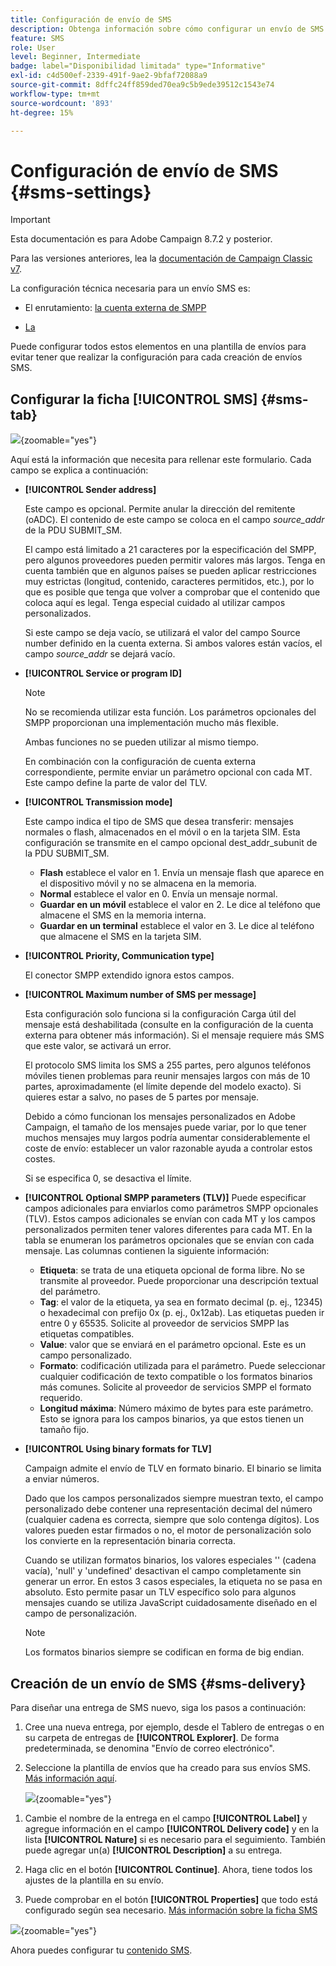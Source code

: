 ```yaml
---
title: Configuración de envío de SMS
description: Obtenga información sobre cómo configurar un envío de SMS
feature: SMS
role: User
level: Beginner, Intermediate
badge: label="Disponibilidad limitada" type="Informative"
exl-id: c4d500ef-2339-491f-9ae2-9bfaf72088a9
source-git-commit: 8dffc24ff859ded70ea9c5b9ede39512c1543e74
workflow-type: tm+mt
source-wordcount: '893'
ht-degree: 15%

---
```


# Configuración de envío de SMS {#sms-settings}

>[!IMPORTANT]
>
>Esta documentación es para Adobe Campaign 8.7.2 y posterior.
>
>Para las versiones anteriores, lea la [documentación de Campaign Classic v7](https://experienceleague.adobe.com/en/docs/campaign-classic/using/sending-messages/sending-messages-on-mobiles/sms-set-up/sms-set-up).

La configuración técnica necesaria para un envío SMS es:

* El enrutamiento: [la cuenta externa de SMPP](smpp-external-account.md#smpp-connection-settings)

* [La ](#sms-tab)

Puede configurar todos estos elementos en una plantilla de envíos para evitar tener que realizar la configuración para cada creación de envíos SMS.

## Configurar la ficha **[!UICONTROL SMS]** {#sms-tab}

![](assets/send_settings.png){zoomable="yes"}

Aquí está la información que necesita para rellenar este formulario. Cada campo se explica a continuación:

* **[!UICONTROL Sender address]**

  Este campo es opcional. Permite anular la dirección del remitente (oADC). El contenido de este campo se coloca en el campo *source_addr* de la PDU SUBMIT_SM.

  El campo está limitado a 21 caracteres por la especificación del SMPP, pero algunos proveedores pueden permitir valores más largos. Tenga en cuenta también que en algunos países se pueden aplicar restricciones muy estrictas (longitud, contenido, caracteres permitidos, etc.), por lo que es posible que tenga que volver a comprobar que el contenido que coloca aquí es legal. Tenga especial cuidado al utilizar campos personalizados.

  Si este campo se deja vacío, se utilizará el valor del campo Source number definido en la cuenta externa. Si ambos valores están vacíos, el campo *source_addr* se dejará vacío.

* **[!UICONTROL Service or program ID]**

  >[!NOTE]
  >
  >No se recomienda utilizar esta función. Los parámetros opcionales del SMPP proporcionan una implementación mucho más flexible.
  >
  >Ambas funciones no se pueden utilizar al mismo tiempo.

  En combinación con la configuración de cuenta externa correspondiente, permite enviar un parámetro opcional con cada MT. Este campo define la parte de valor del TLV.

* **[!UICONTROL Transmission mode]**

  Este campo indica el tipo de SMS que desea transferir: mensajes normales o flash, almacenados en el móvil o en la tarjeta SIM. Esta configuración se transmite en el campo opcional dest_addr_subunit de la PDU SUBMIT_SM.

   * **Flash** establece el valor en 1. Envía un mensaje flash que aparece en el dispositivo móvil y no se almacena en la memoria.
   * **Normal** establece el valor en 0. Envía un mensaje normal.
   * **Guardar en un móvil** establece el valor en 2. Le dice al teléfono que almacene el SMS en la memoria interna.
   * **Guardar en un terminal** establece el valor en 3. Le dice al teléfono que almacene el SMS en la tarjeta SIM.

* **[!UICONTROL Priority, Communication type]**

  El conector SMPP extendido ignora estos campos.

* **[!UICONTROL Maximum number of SMS per message]**

  Esta configuración solo funciona si la configuración Carga útil del mensaje está deshabilitada (consulte en la configuración de la cuenta externa para obtener más información). Si el mensaje requiere más SMS que este valor, se activará un error.

  El protocolo SMS limita los SMS a 255 partes, pero algunos teléfonos móviles tienen problemas para reunir mensajes largos con más de 10 partes, aproximadamente (el límite depende del modelo exacto). Si quieres estar a salvo, no pases de 5 partes por mensaje.

  Debido a cómo funcionan los mensajes personalizados en Adobe Campaign, el tamaño de los mensajes puede variar, por lo que tener muchos mensajes muy largos podría aumentar considerablemente el coste de envío: establecer un valor razonable ayuda a controlar estos costes.

  Si se especifica 0, se desactiva el límite.

* **[!UICONTROL Optional SMPP parameters (TLV)]**
Puede especificar campos adicionales para enviarlos como parámetros SMPP opcionales (TLV). Estos campos adicionales se envían con cada MT y los campos personalizados permiten tener valores diferentes para cada MT.
En la tabla se enumeran los parámetros opcionales que se envían con cada mensaje. Las columnas contienen la siguiente información:
   * **Etiqueta**: se trata de una etiqueta opcional de forma libre. No se transmite al proveedor. Puede proporcionar una descripción textual del parámetro.
   * **Tag**: el valor de la etiqueta, ya sea en formato decimal (p. ej., 12345) o hexadecimal con prefijo 0x (p. ej., 0x12ab). Las etiquetas pueden ir entre 0 y 65535. Solicite al proveedor de servicios SMPP las etiquetas compatibles.
   * **Value**: valor que se enviará en el parámetro opcional. Este es un campo personalizado.
   * **Formato**: codificación utilizada para el parámetro. Puede seleccionar cualquier codificación de texto compatible o los formatos binarios más comunes. Solicite al proveedor de servicios SMPP el formato requerido.
   * **Longitud máxima**: Número máximo de bytes para este parámetro. Esto se ignora para los campos binarios, ya que estos tienen un tamaño fijo.

* **[!UICONTROL Using binary formats for TLV]**

  Campaign admite el envío de TLV en formato binario. El binario se limita a enviar números.

  Dado que los campos personalizados siempre muestran texto, el campo personalizado debe contener una representación decimal del número (cualquier cadena es correcta, siempre que solo contenga dígitos). Los valores pueden estar firmados o no, el motor de personalización solo los convierte en la representación binaria correcta.

  Cuando se utilizan formatos binarios, los valores especiales &#39;&#39; (cadena vacía), &#39;null&#39; y &#39;undefined&#39; desactivan el campo completamente sin generar un error. En estos 3 casos especiales, la etiqueta no se pasa en absoluto. Esto permite pasar un TLV específico solo para algunos mensajes cuando se utiliza JavaScript cuidadosamente diseñado en el campo de personalización.

  >[!NOTE]
  >
  >Los formatos binarios siempre se codifican en forma de big endian.

## Creación de un envío de SMS {#sms-delivery}

Para diseñar una entrega de SMS nuevo, siga los pasos a continuación:

1. Cree una nueva entrega, por ejemplo, desde el Tablero de entregas o en su carpeta de entregas de **[!UICONTROL Explorer]**.  De forma predeterminada, se denomina &quot;Envío de correo electrónico&quot;.

1. Seleccione la plantilla de envíos que ha creado para sus envíos SMS. [Más información aquí](sms-mid-sourcing.md#sms-delivery-template).

   ![](assets/sms_create.png){zoomable="yes"}

<!-- * For standalone instance,  [learn more here](sms-standalone-instance.md#sms-delivery-template).
* For mid-sourcing infrastructure, -->

1. Cambie el nombre de la entrega en el campo **[!UICONTROL Label]** y agregue información en el campo **[!UICONTROL Delivery code]** y en la lista **[!UICONTROL Nature]** si es necesario para el seguimiento. También puede agregar un(a) **[!UICONTROL Description]** a su entrega.

1. Haga clic en el botón **[!UICONTROL Continue]**. Ahora, tiene todos los ajustes de la plantilla en su envío.

1. Puede comprobar en el botón **[!UICONTROL Properties]** que todo está configurado según sea necesario. [Más información sobre la ficha SMS](#sms-tab)

![](assets/sms_settings.png){zoomable="yes"}

Ahora puedes configurar tu [contenido SMS](sms-content.md).
